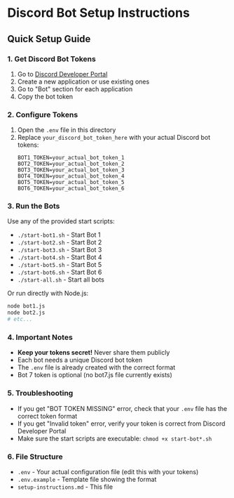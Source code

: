 # Discord Bot Setup Instructions

## Quick Setup Guide

### 1. Get Discord Bot Tokens
1. Go to [Discord Developer Portal](https://discord.com/developers/applications)
2. Create a new application or use existing ones
3. Go to "Bot" section for each application
4. Copy the bot token

### 2. Configure Tokens
1. Open the `.env` file in this directory
2. Replace `your_discord_bot_token_here` with your actual Discord bot tokens:
   ```
   BOT1_TOKEN=your_actual_bot_token_1
   BOT2_TOKEN=your_actual_bot_token_2
   BOT3_TOKEN=your_actual_bot_token_3
   BOT4_TOKEN=your_actual_bot_token_4
   BOT5_TOKEN=your_actual_bot_token_5
   BOT6_TOKEN=your_actual_bot_token_6
   ```

### 3. Run the Bots
Use any of the provided start scripts:
- `./start-bot1.sh` - Start Bot 1
- `./start-bot2.sh` - Start Bot 2
- `./start-bot3.sh` - Start Bot 3
- `./start-bot4.sh` - Start Bot 4
- `./start-bot5.sh` - Start Bot 5
- `./start-bot6.sh` - Start Bot 6
- `./start-all.sh` - Start all bots

Or run directly with Node.js:
```bash
node bot1.js
node bot2.js
# etc...
```

### 4. Important Notes
- **Keep your tokens secret!** Never share them publicly
- Each bot needs a unique Discord bot token
- The `.env` file is already created with the correct format
- Bot 7 token is optional (no bot7.js file currently exists)

### 5. Troubleshooting
- If you get "BOT TOKEN MISSING" error, check that your `.env` file has the correct token format
- If you get "Invalid token" error, verify your token is correct from Discord Developer Portal
- Make sure the start scripts are executable: `chmod +x start-bot*.sh`

### 6. File Structure
- `.env` - Your actual configuration file (edit this with your tokens)
- `.env.example` - Template file showing the format
- `setup-instructions.md` - This file